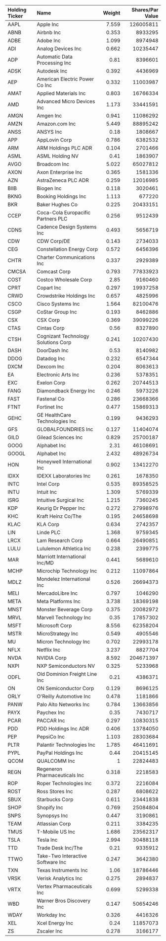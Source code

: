 | Holding Ticker   | Name                                |   Weight |   Shares/Par Value |
|:-----------------|:------------------------------------|---------:|-------------------:|
| AAPL             | Apple Inc                           |    7.559 |          126005811 |
| ABNB             | Airbnb Inc                          |    0.353 |            8933295 |
| ADBE             | Adobe Inc                           |    1.099 |            8974948 |
| ADI              | Analog Devices Inc                  |    0.662 |           10235447 |
| ADP              | Automatic Data Processing Inc       |    0.81  |            8396601 |
| ADSK             | Autodesk Inc                        |    0.392 |            4436969 |
| AEP              | American Electric Power Co Inc      |    0.332 |           11003987 |
| AMAT             | Applied Materials Inc               |    0.803 |           16766334 |
| AMD              | Advanced Micro Devices Inc          |    1.173 |           33441591 |
| AMGN             | Amgen Inc                           |    0.941 |           11086292 |
| AMZN             | Amazon.com Inc                      |    5.449 |           88895242 |
| ANSS             | ANSYS Inc                           |    0.18  |            1808667 |
| APP              | AppLovin Corp                       |    0.786 |            6382532 |
| ARM              | ARM Holdings PLC ADR                |    0.104 |            2701466 |
| ASML             | ASML Holding NV                     |    0.41  |            1863907 |
| AVGO             | Broadcom Inc                        |    5.022 |           65027812 |
| AXON             | Axon Enterprise Inc                 |    0.365 |            1581336 |
| AZN              | AstraZeneca PLC ADR                 |    0.259 |           12016985 |
| BIIB             | Biogen Inc                          |    0.118 |            3020461 |
| BKNG             | Booking Holdings Inc                |    1.113 |             677220 |
| BKR              | Baker Hughes Co                     |    0.225 |           20433151 |
| CCEP             | Coca-Cola Europacific Partners PLC  |    0.256 |            9512439 |
| CDNS             | Cadence Design Systems Inc          |    0.493 |            5656719 |
| CDW              | CDW Corp/DE                         |    0.143 |            2734033 |
| CEG              | Constellation Energy Corp           |    0.572 |            6456396 |
| CHTR             | Charter Communications Inc          |    0.337 |            2929389 |
| CMCSA            | Comcast Corp                        |    0.793 |           77833923 |
| COST             | Costco Wholesale Corp               |    2.85  |            9160460 |
| CPRT             | Copart Inc                          |    0.297 |           19937258 |
| CRWD             | Crowdstrike Holdings Inc            |    0.657 |            4825996 |
| CSCO             | Cisco Systems Inc                   |    1.564 |           82100476 |
| CSGP             | CoStar Group Inc                    |    0.193 |            8462886 |
| CSX              | CSX Corp                            |    0.369 |           39099226 |
| CTAS             | Cintas Corp                         |    0.56  |            8327890 |
| CTSH             | Cognizant Technology Solutions Corp |    0.241 |           10207430 |
| DASH             | DoorDash Inc                        |    0.53  |            8140982 |
| DDOG             | Datadog Inc                         |    0.232 |            6547344 |
| DXCM             | Dexcom Inc                          |    0.204 |            8063613 |
| EA               | Electronic Arts Inc                 |    0.236 |            5378351 |
| EXC              | Exelon Corp                         |    0.262 |           20744513 |
| FANG             | Diamondback Energy Inc              |    0.246 |            5973226 |
| FAST             | Fastenal Co                         |    0.286 |           23668366 |
| FTNT             | Fortinet Inc                        |    0.477 |           15869313 |
| GEHC             | GE HealthCare Technologies Inc      |    0.199 |            9436293 |
| GFS              | GLOBALFOUNDRIES Inc                 |    0.127 |           11404074 |
| GILD             | Gilead Sciences Inc                 |    0.829 |           25700187 |
| GOOG             | Alphabet Inc                        |    2.31  |           46108691 |
| GOOGL            | Alphabet Inc                        |    2.432 |           48926734 |
| HON              | Honeywell International Inc         |    0.902 |           13412270 |
| IDXX             | IDEXX Laboratories Inc              |    0.261 |            1678350 |
| INTC             | Intel Corp                          |    0.535 |           89358525 |
| INTU             | Intuit Inc                          |    1.309 |            5769339 |
| ISRG             | Intuitive Surgical Inc              |    1.215 |            7360245 |
| KDP              | Keurig Dr Pepper Inc                |    0.272 |           27998976 |
| KHC              | Kraft Heinz Co/The                  |    0.195 |           24658698 |
| KLAC             | KLA Corp                            |    0.634 |            2742357 |
| LIN              | Linde PLC                           |    1.368 |            9759345 |
| LRCX             | Lam Research Corp                   |    0.664 |           26490851 |
| LULU             | Lululemon Athletica Inc             |    0.238 |            2399775 |
| MAR              | Marriott International Inc/MD       |    0.441 |            5689610 |
| MCHP             | Microchip Technology Inc            |    0.212 |           11097864 |
| MDLZ             | Mondelez International Inc          |    0.526 |           26694373 |
| MELI             | MercadoLibre Inc                    |    0.797 |            1046290 |
| META             | Meta Platforms Inc                  |    3.738 |           18369198 |
| MNST             | Monster Beverage Corp               |    0.375 |           20082972 |
| MRVL             | Marvell Technology Inc              |    0.35  |           17857302 |
| MSFT             | Microsoft Corp                      |    8.556 |           62358204 |
| MSTR             | MicroStrategy Inc                   |    0.549 |            4905546 |
| MU               | Micron Technology Inc               |    0.702 |           22993178 |
| NFLX             | Netflix Inc                         |    3.237 |            8827704 |
| NVDA             | NVIDIA Corp                         |    8.592 |          204671397 |
| NXPI             | NXP Semiconductors NV               |    0.325 |            5233968 |
| ODFL             | Old Dominion Freight Line Inc       |    0.21  |            4386371 |
| ON               | ON Semiconductor Corp               |    0.129 |            8696125 |
| ORLY             | O'Reilly Automotive Inc             |    0.478 |            1181866 |
| PANW             | Palo Alto Networks Inc              |    0.784 |           13663856 |
| PAYX             | Paychex Inc                         |    0.35  |            7430717 |
| PCAR             | PACCAR Inc                          |    0.297 |           10830315 |
| PDD              | PDD Holdings Inc ADR                |    0.406 |           13784050 |
| PEP              | PepsiCo Inc                         |    1.103 |           28303684 |
| PLTR             | Palantir Technologies Inc           |    1.785 |           46411691 |
| PYPL             | PayPal Holdings Inc                 |    0.44  |           20415145 |
| QCOM             | QUALCOMM Inc                        |    1     |           22824483 |
| REGN             | Regeneron Pharmaceuticals Inc       |    0.318 |            2218583 |
| ROP              | Roper Technologies Inc              |    0.372 |            2216084 |
| ROST             | Ross Stores Inc                     |    0.287 |            6808622 |
| SBUX             | Starbucks Corp                      |    0.611 |           23441838 |
| SHOP             | Shopify Inc                         |    0.769 |           25084804 |
| SNPS             | Synopsys Inc                        |    0.447 |            3190861 |
| TEAM             | Atlassian Corp                      |    0.211 |            3384235 |
| TMUS             | T-Mobile US Inc                     |    1.686 |           23562317 |
| TSLA             | Tesla Inc                           |    2.994 |           30488118 |
| TTD              | Trade Desk Inc/The                  |    0.21  |            9335912 |
| TTWO             | Take-Two Interactive Software Inc   |    0.247 |            3642380 |
| TXN              | Texas Instruments Inc               |    1.06  |           18786446 |
| VRSK             | Verisk Analytics Inc                |    0.275 |            2894837 |
| VRTX             | Vertex Pharmaceuticals Inc          |    0.699 |            5299338 |
| WBD              | Warner Bros Discovery Inc           |    0.147 |           50654246 |
| WDAY             | Workday Inc                         |    0.326 |            4416326 |
| XEL              | Xcel Energy Inc                     |    0.24  |           11857073 |
| ZS               | Zscaler Inc                         |    0.278 |            3166177 |
